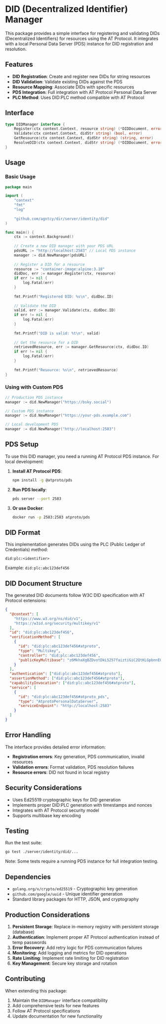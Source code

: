 # DID (Decentralized Identifier) Manager

This package provides a simple interface for registering and validating DIDs (Decentralized Identifiers) for resources using the AT Protocol. It integrates with a local Personal Data Server (PDS) instance for DID registration and resolution.

## Features

- **DID Registration**: Create and register new DIDs for string resources
- **DID Validation**: Validate existing DIDs against the PDS
- **Resource Mapping**: Associate DIDs with specific resources
- **PDS Integration**: Full integration with AT Protocol Personal Data Server
- **PLC Method**: Uses DID:PLC method compatible with AT Protocol

## Interface

```go
type DIDManager interface {
    Register(ctx context.Context, resource string) (*DIDDocument, error)
    Validate(ctx context.Context, didStr string) (bool, error)
    GetResource(ctx context.Context, didStr string) (string, error)
    ResolveDID(ctx context.Context, didStr string) (*DIDDocument, error)
}
```

## Usage

### Basic Usage

```go
package main

import (
    "context"
    "fmt"
    "log"
    
    "github.com/agntcy/dir/server/identity/did"
)

func main() {
    ctx := context.Background()
    
    // Create a new DID manager with your PDS URL
    pdsURL := "http://localhost:2583" // Local PDS instance
    manager := did.NewManager(pdsURL)
    
    // Register a DID for a resource
    resource := "container-image:alpine:3.18"
    didDoc, err := manager.Register(ctx, resource)
    if err != nil {
        log.Fatal(err)
    }
    
    fmt.Printf("Registered DID: %s\n", didDoc.ID)
    
    // Validate the DID
    valid, err := manager.Validate(ctx, didDoc.ID)
    if err != nil {
        log.Fatal(err)
    }
    
    fmt.Printf("DID is valid: %t\n", valid)
    
    // Get the resource for a DID
    retrievedResource, err := manager.GetResource(ctx, didDoc.ID)
    if err != nil {
        log.Fatal(err)
    }
    
    fmt.Printf("Resource: %s\n", retrievedResource)
}
```

### Using with Custom PDS

```go
// Production PDS instance
manager := did.NewManager("https://bsky.social")

// Custom PDS instance
manager := did.NewManager("https://your-pds.example.com")

// Local development PDS
manager := did.NewManager("http://localhost:2583")
```

## PDS Setup

To use this DID manager, you need a running AT Protocol PDS instance. For local development:

1. **Install AT Protocol PDS**:
   ```bash
   npm install -g @atproto/pds
   ```

2. **Run PDS locally**:
   ```bash
   pds server --port 2583
   ```

3. **Or use Docker**:
   ```bash
   docker run -p 2583:2583 atproto/pds
   ```

## DID Format

This implementation generates DIDs using the PLC (Public Ledger of Credentials) method:

```
did:plc:<identifier>
```

Example: `did:plc:abc123def456`

## DID Document Structure

The generated DID documents follow W3C DID specification with AT Protocol extensions:

```json
{
  "@context": [
    "https://www.w3.org/ns/did/v1",
    "https://w3id.org/security/multikey/v1"
  ],
  "id": "did:plc:abc123def456",
  "verificationMethod": [
    {
      "id": "did:plc:abc123def456#atproto",
      "type": "Multikey",
      "controller": "did:plc:abc123def456",
      "publicKeyMultibase": "z6MkhaXgBZDvotDkL5257faiztiGiC2QtKLGpbnnEGta2doK"
    }
  ],
  "authentication": ["did:plc:abc123def456#atproto"],
  "assertionMethod": ["did:plc:abc123def456#atproto"],
  "capabilityInvocation": ["did:plc:abc123def456#atproto"],
  "service": [
    {
      "id": "did:plc:abc123def456#atproto_pds",
      "type": "AtprotoPersonalDataServer",
      "serviceEndpoint": "http://localhost:2583"
    }
  ]
}
```

## Error Handling

The interface provides detailed error information:

- **Registration errors**: Key generation, PDS communication, invalid resources
- **Validation errors**: Format validation, PDS resolution failures
- **Resource errors**: DID not found in local registry

## Security Considerations

- Uses Ed25519 cryptographic keys for DID generation
- Implements proper DID:PLC generation with timestamps and nonces
- Integrates with AT Protocol security model
- Supports multibase key encoding

## Testing

Run the test suite:

```bash
go test ./server/identity/did/...
```

Note: Some tests require a running PDS instance for full integration testing.

## Dependencies

- `golang.org/x/crypto/ed25519` - Cryptographic key generation
- `github.com/google/uuid` - Unique identifier generation
- Standard library packages for HTTP, JSON, and cryptography

## Production Considerations

1. **Persistent Storage**: Replace in-memory registry with persistent storage (database)
2. **Authentication**: Implement proper AT Protocol authentication instead of temp passwords
3. **Error Recovery**: Add retry logic for PDS communication failures
4. **Monitoring**: Add logging and metrics for DID operations
5. **Rate Limiting**: Implement rate limiting for DID registration
6. **Key Management**: Secure key storage and rotation

## Contributing

When extending this package:

1. Maintain the `DIDManager` interface compatibility
2. Add comprehensive tests for new features
3. Follow AT Protocol specifications
4. Update documentation for new functionality